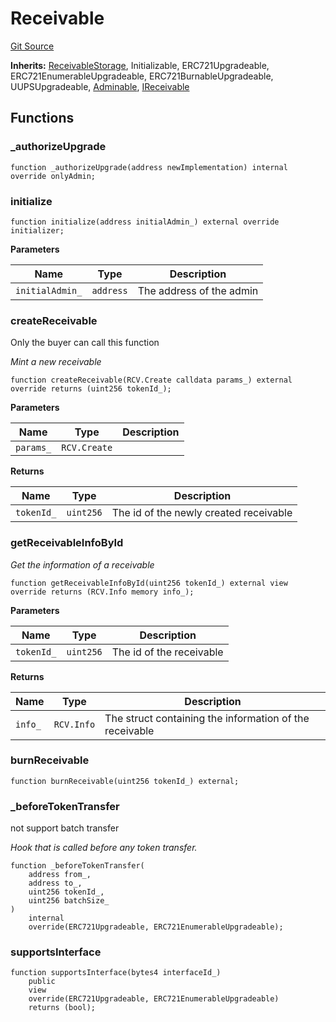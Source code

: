 # Receivable

[Git Source](https://github.com/bsostech/isle/blob/1b9b42ecc99464a07a9859078c2c7bc923a6500d/docs/contracts/reference)

**Inherits:**
[ReceivableStorage](/docs/contracts/reference/ReceivableStorage.md), Initializable, ERC721Upgradeable, ERC721EnumerableUpgradeable, ERC721BurnableUpgradeable, UUPSUpgradeable, [Adminable](/docs/contracts/reference/abstracts/Adminable.md), [IReceivable](/docs/contracts/reference/interfaces/IReceivable.md)

## Functions

### \_authorizeUpgrade

```solidity
function _authorizeUpgrade(address newImplementation) internal override onlyAdmin;
```

### initialize

```solidity
function initialize(address initialAdmin_) external override initializer;
```

**Parameters**

| Name            | Type      | Description              |
| --------------- | --------- | ------------------------ |
| `initialAdmin_` | `address` | The address of the admin |

### createReceivable

Only the buyer can call this function

_Mint a new receivable_

```solidity
function createReceivable(RCV.Create calldata params_) external override returns (uint256 tokenId_);
```

**Parameters**

| Name      | Type         | Description |
| --------- | ------------ | ----------- |
| `params_` | `RCV.Create` |             |

**Returns**

| Name       | Type      | Description                            |
| ---------- | --------- | -------------------------------------- |
| `tokenId_` | `uint256` | The id of the newly created receivable |

### getReceivableInfoById

_Get the information of a receivable_

```solidity
function getReceivableInfoById(uint256 tokenId_) external view override returns (RCV.Info memory info_);
```

**Parameters**

| Name       | Type      | Description              |
| ---------- | --------- | ------------------------ |
| `tokenId_` | `uint256` | The id of the receivable |

**Returns**

| Name    | Type       | Description                                             |
| ------- | ---------- | ------------------------------------------------------- |
| `info_` | `RCV.Info` | The struct containing the information of the receivable |

### burnReceivable

```solidity
function burnReceivable(uint256 tokenId_) external;
```

### \_beforeTokenTransfer

not support batch transfer

_Hook that is called before any token transfer._

```solidity
function _beforeTokenTransfer(
    address from_,
    address to_,
    uint256 tokenId_,
    uint256 batchSize_
)
    internal
    override(ERC721Upgradeable, ERC721EnumerableUpgradeable);
```

### supportsInterface

```solidity
function supportsInterface(bytes4 interfaceId_)
    public
    view
    override(ERC721Upgradeable, ERC721EnumerableUpgradeable)
    returns (bool);
```
